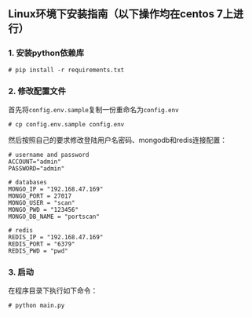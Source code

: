 ## Linux环境下安装指南（以下操作均在centos 7上进行）

### 1. 安装python依赖库

```
# pip install -r requirements.txt
```

### 2. 修改配置文件

首先将`config.env.sample`复制一份重命名为`config.env`
```
# cp config.env.sample config.env
```

然后按照自己的要求修改登陆用户名密码、mongodb和redis连接配置：

```
# username and password
ACCOUNT="admin"
PASSWORD="admin"

# databases
MONGO_IP = "192.168.47.169"
MONGO_PORT = 27017
MONGO_USER = "scan"
MONGO_PWD = "123456"
MONGO_DB_NAME = "portscan"

# redis
REDIS_IP = "192.168.47.169"
REDIS_PORT = "6379"
REDIS_PWD = "pwd"
```

### 3. 启动

在程序目录下执行如下命令：

```
# python main.py
```
